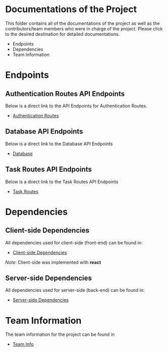 # Documentations of the Project
This folder contains all of the documentations of the project as well as the contributors/team members who were in charge of the project. Please click to the desired destination for detailed documentations.
   * Endpoints
   * Dependencies
   * Team Information


# Endpoints


## Authentication Routes API Endpoints
Below is a direct link to the API Endpoints for Authentication Routes.  
  
* [Authentication Routes](./endpoints/AuthRoutes.md)


## Database API Endpoints
Below is a direct link to the Database API Endpoints
  
* [Database](./database/Database.md)


## Task Routes API Endpoints
Below is a direct link to the Task Routes API Endpoints
  
* [Task Routes](./endpoints/TaskRoutes.md)


# Dependencies


## Client-side Dependencies
All dependencies used for client-side (front-end) can be found in:
   * [Client-side Dependencies](./dependencies/clientDependency.md)

_Note_: Client-side was implemented with **react**


## Server-side Dependencies
All dependencies used for server-side (back-end) can be found in:
   * [Server-side Dependencies](./dependencies/serverDependency.md)



# Team Information
The team information for the project can be found in
  
* [Team Info](./endpoints/teamInfo.md)
